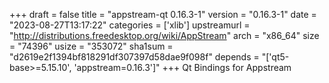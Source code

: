 +++
draft = false
title = "appstream-qt 0.16.3-1"
version = "0.16.3-1"
date = "2023-08-27T13:17:22"
categories = ['xlib']
upstreamurl = "http://distributions.freedesktop.org/wiki/AppStream"
arch = "x86_64"
size = "74396"
usize = "353072"
sha1sum = "d2619e2f1394bf818291df307397d58dae9f098f"
depends = "['qt5-base>=5.15.10', 'appstream=0.16.3']"
+++
Qt Bindings for Appstream